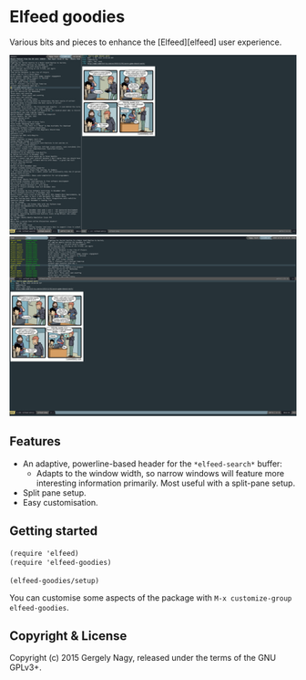 Elfeed goodies
==================

Various bits and pieces to enhance the [Elfeed][elfeed] user experience.

![Screenshot #1](data/screenshot-1.png)
![Screenshot #2](data/screenshot-2.png)

Features
-------

* An adaptive, powerline-based header for the `*elfeed-search*` buffer:
  + Adapts to the window width, so narrow windows will feature more interesting
  information primarily. Most useful with a split-pane setup.
* Split pane setup.
* Easy customisation.

Getting started
------------

```elisp
(require 'elfeed)
(require 'elfeed-goodies)

(elfeed-goodies/setup)
```

You can customise some aspects of the package with `M-x customize-group
elfeed-goodies`.

Copyright & License
------------------------

Copyright (c) 2015 Gergely Nagy, released under the terms of the GNU GPLv3+.
